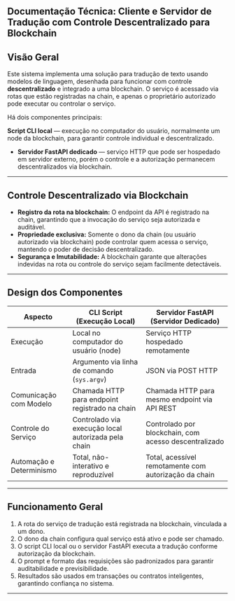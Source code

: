 ## Documentação Técnica: Cliente e Servidor de Tradução com Controle Descentralizado para Blockchain

## Visão Geral

Este sistema implementa uma solução para tradução de texto usando modelos de linguagem, desenhada para funcionar com controle **descentralizado** e integrado a uma blockchain. O serviço é acessado via rotas que estão registradas na chain, e apenas o proprietário autorizado pode executar ou controlar o serviço.

Há dois componentes principais:

**Script CLI local** — execução no computador do usuário, normalmente um node da blockchain, para garantir controle individual e descentralizado.
- **Servidor FastAPI dedicado** — serviço HTTP que pode ser hospedado em servidor externo, porém o controle e a autorização permanecem descentralizados via blockchain.

---

## Controle Descentralizado via Blockchain

- **Registro da rota na blockchain:** O endpoint da API é registrado na chain, garantindo que a invocação do serviço seja autorizada e auditável.
- **Propriedade exclusiva:** Somente o dono da chain (ou usuário autorizado via blockchain) pode controlar quem acessa o serviço, mantendo o poder de decisão descentralizado.
- **Segurança e Imutabilidade:** A blockchain garante que alterações indevidas na rota ou controle do serviço sejam facilmente detectáveis.

---

## Design dos Componentes

| Aspecto                   | CLI Script (Execução Local)                 | Servidor FastAPI (Servidor Dedicado)           |
|--------------------------|--------------------------------------------|------------------------------------------------|
| Execução                 | Local no computador do usuário (node)      | Serviço HTTP hospedado remotamente               |
| Entrada                  | Argumento via linha de comando (`sys.argv`) | JSON via POST HTTP                                |
| Comunicação com Modelo   | Chamada HTTP para endpoint registrado na chain | Chamada HTTP para mesmo endpoint via API REST  |
| Controle do Serviço      | Controlado via execução local autorizada pela chain | Controlado por blockchain, com acesso descentralizado |
| Automação e Determinismo | Total, não-interativo e reproduzível        | Total, acessível remotamente com autorização da chain |

---

## Funcionamento Geral

1. A rota do serviço de tradução está registrada na blockchain, vinculada a um dono.
2. O dono da chain configura qual serviço está ativo e pode ser chamado.
3. O script CLI local ou o servidor FastAPI executa a tradução conforme autorização da blockchain.
4. O prompt e formato das requisições são padronizados para garantir auditabilidade e previsibilidade.
5. Resultados são usados em transações ou contratos inteligentes, garantindo confiança no sistema.

---
